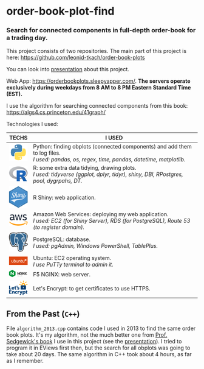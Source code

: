 # order-book-plot-find

### Search for connected components in full-depth order-book for a trading day.



This project consists of two repositories. The main part of this project is here: https://github.com/leonid-tkach/order-book-plots


You can look into [presentation](https://docs.google.com/presentation/d/1i27WkaikonMWRYUc3aiEB2DqW2aQznqykuqXclO93ko/edit#slide=id.g1a7e7bd42c3_1_92) about this project.


Web App: https://orderbookplots.sleepyapper.com/. **The servers operate exclusively during weekdays from 8 AM to 8 PM Eastern Standard Time (EST).**


I use the algorithm for searching connected components from this book: https://algs4.cs.princeton.edu/41graph/


Technologies I used:

TECHS|I USED
---|---
|<img src="./pres/0python.png" width="50">|Python: finding obplots (connected components) and add them to log files.<br>*I used: pandas, os, regex, time, pandas, datetime, matplotlib.*
|<img src="./pres/0R.png" width="50">|R: some extra data tidying, drawing plots.<br>*I used: tidyverse (ggplot, dplyr, tidyr), shiny, DBI, RPostgres, pool, dygrpahs, DT.*
|<img src="./pres/0RShiny.png" width="50">|R Shiny: web application.
|<img src="./pres/0AWS.png" width="50">|Amazon Web Services: deploying my web application.<br>*I used: EC2 (for Shiny Server), RDS (for PostgreSQL), Route 53 (to register domain).*
|<img src="./pres/0Postgresql.png" width="50">|PostgreSQL: database.<br>*I used: pgAdmin, Windows PowerShell, TablePlus.*
|<img src="./pres/0ubuntu.png" width="50">|Ubuntu: EC2 operating system.<br>*I use PuTTy terminal to admin it.*
|<img src="./pres/0NGINX.png" width="50">|F5 NGINX: web server.
|<img src="./pres/0let-s-encrypt.png" width="50">|Let's Encrypt: to get certificates to use HTTPS.

## From the Past (`C++`)

File `algorithm_2013.cpp` contains code I used in 2013 to find the same order book plots. It's my algorithm, not the much better one from [Prof. Sedgewick's book](https://algs4.cs.princeton.edu/41graph/) I use in this project (see the [presentation](https://docs.google.com/presentation/d/1i27WkaikonMWRYUc3aiEB2DqW2aQznqykuqXclO93ko/edit#slide=id.g1a7e7bd42c3_1_92)).  I tried to program it in EViews first then, but the search for all obplots was going to take about 20 days. The same algorithm in C++ took about 4 hours, as far as I remember. 